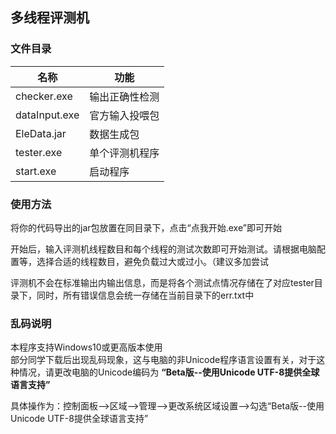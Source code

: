 ## 多线程评测机
### 文件目录
|名称|功能|
|--|--|
|checker.exe|输出正确性检测|
|dataInput.exe|官方输入投喂包|
|EleData.jar|数据生成包|
|tester.exe|单个评测机程序|
|start.exe|启动程序|

### 使用方法
将你的代码导出的jar包放置在同目录下，点击“点我开始.exe”即可开始

开始后，输入评测机线程数目和每个线程的测试次数即可开始测试。请根据电脑配置等，选择合适的线程数目，避免负载过大或过小。（建议多加尝试

评测机不会在标准输出内输出信息，而是将各个测试点情况存储在了对应tester目录下，同时，所有错误信息会统一存储在当前目录下的err.txt中

### 乱码说明
本程序支持Windows10或更高版本使用  
部分同学下载后出现乱码现象，这与电脑的非Unicode程序语言设置有关，对于这种情况，请更改电脑的Unicode编码为 **“Beta版--使用Unicode UTF-8提供全球语言支持”**

具体操作为：控制面板-->区域-->管理-->更改系统区域设置-->勾选“Beta版--使用Unicode UTF-8提供全球语言支持”
